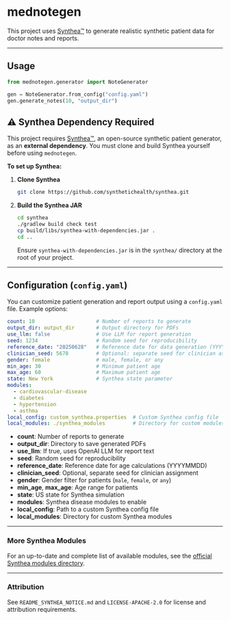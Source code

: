 # mednotegen

This project uses [Synthea™](https://github.com/synthetichealth/synthea) to generate realistic synthetic patient data for doctor notes and reports.

---

## Usage

```python
from mednotegen.generator import NoteGenerator

gen = NoteGenerator.from_config("config.yaml")
gen.generate_notes(10, "output_dir")
```


## ⚠️ Synthea Dependency Required

This project requires [Synthea™](https://github.com/synthetichealth/synthea), an open-source synthetic patient generator, as an **external dependency**. You must clone and build Synthea yourself before using `mednotegen`.

**To set up Synthea:**

1. **Clone Synthea**
   ```sh
   git clone https://github.com/synthetichealth/synthea.git
   ```
2. **Build the Synthea JAR**
   ```sh
   cd synthea
   ./gradlew build check test
   cp build/libs/synthea-with-dependencies.jar .
   cd ..
   ```
   Ensure `synthea-with-dependencies.jar` is in the `synthea/` directory at the root of your project.

---

## Configuration (`config.yaml`)

You can customize patient generation and report output using a `config.yaml` file. Example options:

```yaml
count: 10                    # Number of reports to generate
output_dir: output_dir       # Output directory for PDFs
use_llm: false               # Use LLM for report generation
seed: 1234                   # Random seed for reproducibility
reference_date: "20250628"   # Reference date for data generation (YYYYMMDD)
clinician_seed: 5678         # Optional: separate seed for clinician assignment
gender: female               # male, female, or any
min_age: 30                  # Minimum patient age
max_age: 60                  # Maximum patient age
state: New York              # Synthea state parameter
modules:
  - cardiovascular-disease
  - diabetes      
  - hypertension
  - asthma          
local_config: custom_synthea.properties  # Custom Synthea config file
local_modules: ./synthea_modules         # Directory for custom modules
```

- **count**: Number of reports to generate
- **output_dir**: Directory to save generated PDFs
- **use_llm**: If true, uses OpenAI LLM for report text
- **seed**: Random seed for reproducibility
- **reference_date**: Reference date for age calculations (YYYYMMDD)
- **clinician_seed**: Optional, separate seed for clinician assignment
- **gender**: Gender filter for patients (`male`, `female`, or `any`)
- **min_age**, **max_age**: Age range for patients
- **state**: US state for Synthea simulation
- **modules**: Synthea disease modules to enable
- **local_config**: Path to a custom Synthea config file
- **local_modules**: Directory for custom Synthea modules

---

### More Synthea Modules
For an up-to-date and complete list of available modules, see the [official Synthea modules directory](https://github.com/synthetichealth/synthea/tree/master/src/main/resources/modules).

---

### Attribution

See `README_SYNTHEA_NOTICE.md` and `LICENSE-APACHE-2.0` for license and attribution requirements.

